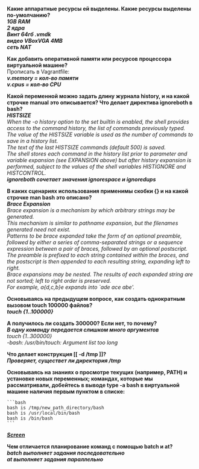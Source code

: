 **Какие аппаратные ресурсы ей выделены. Какие ресурсы выделены по-умолчанию?**\
***1GB RAM\
2 ядра\
Винт 64гб .vmdk\
видео VBoxVGA 4MB\
сеть NAT***


**Как добавить оперативной памяти или ресурсов процессора виртуальной машине?**\
Прописать в Vagrantfile:\
***v.memory = кол-во памяти\
v.cpus = кол-во CPU***


**Какой переменной можно задать длину журнала history, и на какой строчке manual это описывается?
Что делает директива ignoreboth в bash?**\
***HISTSIZE***\
_When the -o history option to the set builtin is enabled, the shell provides access to the command history, the list of commands previously typed.\
The value of the HISTSIZE variable is used as the number of commands to save in a history list.\
The text of the last HISTSIZE commands (default 500) is saved.\
The shell stores each command in the history list prior to parameter and variable expansion (see EXPANSION above) but after history expansion
is performed, subject to the values of the shell variables HISTIGNORE and HISTCONTROL._\
***ignoreboth сочетает значения ignorespace и ignoredups***


**В каких сценариях использования применимы скобки {} и на какой строчке man bash это описано?**\
***Brace Expansion***\
_Brace expansion is a mechanism by which arbitrary strings may be generated._\
_This mechanism is similar to pathname expansion, but the filenames generated need not exist._\
_Patterns to be brace expanded take the form of an optional preamble, followed by either a series of comma-separated strings or a sequence expression between a pair of braces, followed by an optional postscript._\
_The preamble is prefixed to each string contained within the braces, and the postscript is then appended to each resulting string, expanding left to right._\
_Brace expansions may be nested. The results of each expanded string are not sorted; left to right order is preserved._\
_For example, a{d,c,b}e expands into `ade ace abe'._


**Основываясь на предыдущем вопросе, как создать однократным вызовом touch 100000 файлов?**\
***touch {1..100000}***

**А получилось ли создать 300000? Если нет, то почему?**\
***В одну команду передается слишком много аргументов***\
_touch {1..300000}\
-bash: /usr/bin/touch: Argument list too long_


**Что делает конструкция [[ -d /tmp ]]?**\
***Проверяет, существет ли директория /tmp***


**Основываясь на знаниях о просмотре текущих (например, PATH) и установке новых переменных; командах, которые мы рассматривали, добейтесь в выводе type -a bash в виртуальной машине наличия первым пунктом в списке:**

	```bash
	bash is /tmp/new_path_directory/bash
	bash is /usr/local/bin/bash
	bash is /bin/bash
	```
***[Screen](https://github.com/Borodatko/devops_netology/blob/c727572f0f280f2da3756cdaf46e26be0ebb53b0/PATH.jpg)***

**Чем отличается планирование команд с помощью batch и at?**\
***batch выполняет задания последовательно***\
***at выполняет задания параллельно***
